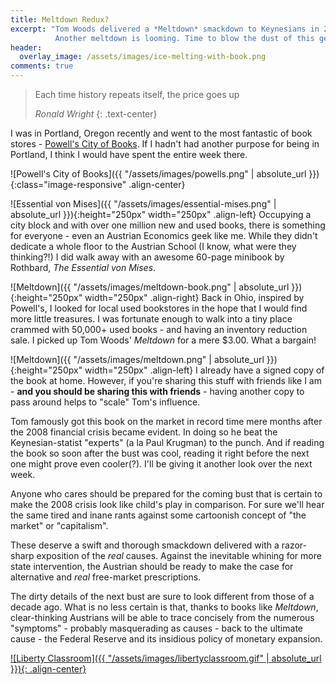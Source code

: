 ```yaml
---
title: Meltdown Redux?
excerpt: "Tom Woods delivered a *Meltdown* smackdown to Keynesians in 2009.  
          Another meltdown is looming. Time to blow the dust of this gem."
header:
  overlay_image: /assets/images/ice-melting-with-book.png
comments: true
---
```


> Each time history repeats itself, the price goes up
>
> <cite>Ronald Wright</cite>
{: .text-center}

I was in Portland, Oregon recently and went to the most fantastic of book
stores - [Powell's City of Books](http://www.powells.com).  If I hadn't had
another purpose for being in Portland, I think I would have spent the entire
week there.  

![Powell's City of Books]({{ "/assets/images/powells.png" | absolute_url }}){:class="image-responsive" .align-center}

![Essential von Mises]({{ "/assets/images/essential-mises.png" | absolute_url
}}){:height="250px" width="250px" .align-left} Occupying a city block and with
over one million new and used books, there is something for everyone - even an
Austrian Economics geek like me.  While they didn't dedicate a whole floor to
the Austrian School (I know, what were they thinking?!) I did walk away with an
awesome 60-page minibook by Rothbard, *The Essential von Mises*. 

![Meltdown]({{ "/assets/images/meltdown-book.png" | absolute_url }}){:height="250px" width="250px" .align-right}
Back in Ohio, inspired by Powell's, I looked for local used bookstores in the
hope that I would find more little treasures. I was fortunate enough to walk
into a tiny place crammed with 50,000+ used books - and having an inventory
reduction sale.  I picked up Tom Woods' *Meltdown* for a mere $3.00. What a
bargain!  

![Meltdown]({{ "/assets/images/meltdown.png" | absolute_url }}){:height="250px" width="250px" .align-left}
I already have a signed copy of the book at home.  However, if you're
sharing this stuff with friends like I am - **and you should be sharing this with
friends** - having another copy to pass around helps to "scale" Tom's influence.

Tom famously got this book on the market in record time mere months after the
2008 financial crisis became evident.  In doing so he beat the
Keynesian-statist "experts" (a la Paul Krugman) to the punch. And if reading
the book so soon after the bust was cool, reading it right before the next one
might prove even cooler(?). I'll be giving it another look over the next week.  

Anyone who cares should be prepared for the coming bust that is certain to
make the 2008 crisis look like child's play in comparison.  For sure we'll hear
the same tired and inane rants against some cartoonish concept of "the market"
or "capitalism".  

These deserve a swift and thorough smackdown delivered with a razor-sharp
exposition of the *real* causes.  Against the inevitable whining for more state
intervention, the Austrian should be ready to make the case for alternative
and *real* free-market prescriptions.  

The dirty details of the next bust are sure to look different from those of
a decade ago.  What is no less certain is that, thanks to books like *Meltdown*,
clear-thinking Austrians will be able to trace concisely from the numerous
"symptoms" - probably masquerading as causes - back to the ultimate cause - the
Federal Reserve and its insidious policy of monetary expansion.  



[![Liberty Classroom]({{ "/assets/images/libertyclassroom.gif" | absolute_url }}){: .align-center}](http://www.libertyclassroom.com/dap/a/?a=117)
